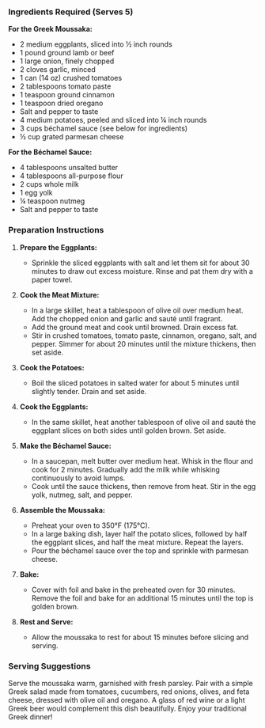 ### Ingredients Required (Serves 5)

**For the Greek Moussaka:**
- 2 medium eggplants, sliced into ½ inch rounds
- 1 pound ground lamb or beef
- 1 large onion, finely chopped
- 2 cloves garlic, minced
- 1 can (14 oz) crushed tomatoes
- 2 tablespoons tomato paste
- 1 teaspoon ground cinnamon
- 1 teaspoon dried oregano
- Salt and pepper to taste
- 4 medium potatoes, peeled and sliced into ¼ inch rounds
- 3 cups béchamel sauce (see below for ingredients)
- ½ cup grated parmesan cheese

**For the Béchamel Sauce:**
- 4 tablespoons unsalted butter
- 4 tablespoons all-purpose flour
- 2 cups whole milk
- 1 egg yolk
- ¼ teaspoon nutmeg
- Salt and pepper to taste

### Preparation Instructions

1. **Prepare the Eggplants:**
   - Sprinkle the sliced eggplants with salt and let them sit for about 30 minutes to draw out excess moisture. Rinse and pat them dry with a paper towel.

2. **Cook the Meat Mixture:**
   - In a large skillet, heat a tablespoon of olive oil over medium heat. Add the chopped onion and garlic and sauté until fragrant. 
   - Add the ground meat and cook until browned. Drain excess fat.
   - Stir in crushed tomatoes, tomato paste, cinnamon, oregano, salt, and pepper. Simmer for about 20 minutes until the mixture thickens, then set aside.

3. **Cook the Potatoes:**
   - Boil the sliced potatoes in salted water for about 5 minutes until slightly tender. Drain and set aside.

4. **Cook the Eggplants:**
   - In the same skillet, heat another tablespoon of olive oil and sauté the eggplant slices on both sides until golden brown. Set aside.

5. **Make the Béchamel Sauce:**
   - In a saucepan, melt butter over medium heat. Whisk in the flour and cook for 2 minutes. Gradually add the milk while whisking continuously to avoid lumps. 
   - Cook until the sauce thickens, then remove from heat. Stir in the egg yolk, nutmeg, salt, and pepper.

6. **Assemble the Moussaka:**
   - Preheat your oven to 350°F (175°C).
   - In a large baking dish, layer half the potato slices, followed by half the eggplant slices, and half the meat mixture. Repeat the layers.
   - Pour the béchamel sauce over the top and sprinkle with parmesan cheese.

7. **Bake:**
   - Cover with foil and bake in the preheated oven for 30 minutes. Remove the foil and bake for an additional 15 minutes until the top is golden brown.

8. **Rest and Serve:**
   - Allow the moussaka to rest for about 15 minutes before slicing and serving.

### Serving Suggestions
Serve the moussaka warm, garnished with fresh parsley. Pair with a simple Greek salad made from tomatoes, cucumbers, red onions, olives, and feta cheese, dressed with olive oil and oregano. A glass of red wine or a light Greek beer would complement this dish beautifully. Enjoy your traditional Greek dinner!